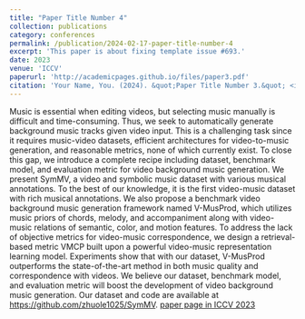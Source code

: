 ```yaml
---
title: "Paper Title Number 4"
collection: publications
category: conferences
permalink: /publication/2024-02-17-paper-title-number-4
excerpt: 'This paper is about fixing template issue #693.'
date: 2023
venue: 'ICCV'
paperurl: 'http://academicpages.github.io/files/paper3.pdf'
citation: 'Your Name, You. (2024). &quot;Paper Title Number 3.&quot; <i>GitHub Journal of Bugs</i>. 1(3).'
---
```


Music is essential when editing videos, but selecting music manually is difficult and time-consuming. Thus, we seek to automatically generate background music tracks given video input. This is a challenging task since it requires music-video datasets, efficient architectures for video-to-music generation, and reasonable metrics, none of which currently exist. To close this gap, we introduce a complete recipe including dataset, benchmark model, and evaluation metric for video background music generation. We present SymMV, a video and symbolic music dataset with various musical annotations. To the best of our knowledge, it is the first video-music dataset with rich musical annotations. We also propose a benchmark video background music generation framework named V-MusProd, which utilizes music priors of chords, melody, and accompaniment along with video-music relations of semantic, color, and motion features. To address the lack of objective metrics for video-music correspondence, we design a retrieval-based metric VMCP built upon a powerful video-music representation learning model. Experiments show that with our dataset, V-MusProd outperforms the state-of-the-art method in both music quality and correspondence with videos. We believe our dataset, benchmark model, and evaluation metric will boost the development of video background music generation. Our dataset and code are available at https://github.com/zhuole1025/SymMV.
[paper page in ICCV 2023](https://openaccess.thecvf.com/content/ICCV2023/papers/Zhuo_Video_Background_Music_Generation_Dataset_Method_and_Evaluation_ICCV_2023_paper.pdf)

